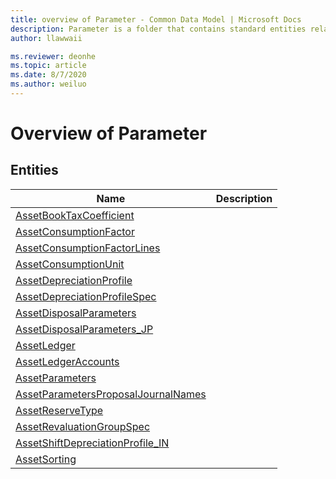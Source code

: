 ```yaml
---
title: overview of Parameter - Common Data Model | Microsoft Docs
description: Parameter is a folder that contains standard entities related to the Common Data Model.
author: llawwaii

ms.reviewer: deonhe
ms.topic: article
ms.date: 8/7/2020
ms.author: weiluo
---
```


# Overview of Parameter


## Entities

|Name|Description|
|---|---|
|[AssetBookTaxCoefficient](AssetBookTaxCoefficient.md)||
|[AssetConsumptionFactor](AssetConsumptionFactor.md)||
|[AssetConsumptionFactorLines](AssetConsumptionFactorLines.md)||
|[AssetConsumptionUnit](AssetConsumptionUnit.md)||
|[AssetDepreciationProfile](AssetDepreciationProfile.md)||
|[AssetDepreciationProfileSpec](AssetDepreciationProfileSpec.md)||
|[AssetDisposalParameters](AssetDisposalParameters.md)||
|[AssetDisposalParameters_JP](AssetDisposalParameters_JP.md)||
|[AssetLedger](AssetLedger.md)||
|[AssetLedgerAccounts](AssetLedgerAccounts.md)||
|[AssetParameters](AssetParameters.md)||
|[AssetParametersProposalJournalNames](AssetParametersProposalJournalNames.md)||
|[AssetReserveType](AssetReserveType.md)||
|[AssetRevaluationGroupSpec](AssetRevaluationGroupSpec.md)||
|[AssetShiftDepreciationProfile_IN](AssetShiftDepreciationProfile_IN.md)||
|[AssetSorting](AssetSorting.md)||
